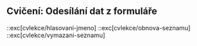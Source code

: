 ## Cvičení: Odesílání dat z formuláře

::exc[cvlekce/hlasovani-jmeno]
::exc[cvlekce/obnova-seznamu]
::exc[cvlekce/vymazani-seznamu]
<!--
::exc[cvlekce/vymazani-polozky]
::exc[cvlekce/zakoupeni]
-->